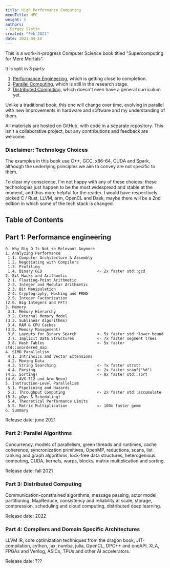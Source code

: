 ```yaml
---
title: High Performance Computing
menuTitle: HPC
weight: 5
authors:
- Sergey Slotin
created: "Feb 2021"
date: 2021-04-18
---
```


This is a work-in-progress Computer Science book titled "Supercomputing for Mere Mortals".

It is split in 3 parts:

1. [Performance Engineering](cpu), which is getting close to completion.
2. [Parallel Computing](parallel), which is still in the research stage.
3. [Distributed Computing](distributed), which doesn't even have a general curriculum yet.

Unlike a traditional book, this one will change over time, evolving in parallel with new improvements in hardware and software and my understanding of them.

All materials are hosted on GitHub, with code in a separate repository. This isn't a collaborative project, but any contributions and feedback are welcome.

### Disclaimer: Technology Choices

The examples in this book use C++, GCC, x86-64, CUDA and Spark, although the underlying principles we aim to convey are not specific to them.

To clear my conscience, I'm not happy with any of these choices: these technologies just happen to be the most widespread and stable at the moment, and thus more helpful for the reader. I would have respectively picked C / Rust, LLVM, arm, OpenCL and Dask; maybe there will be a 2nd edition in which some of the tech stack is changed.

## Table of Contents

## Part 1: Performance engineering

```
0. Why Big O Is Not so Relevant Anymore
1. Analyzing Performance
 1.1. Computer Architecture & Assembly
 1.2. Negotiating with Compilers
 1.3. Profiling
 1.4. Binary GCD                        <- 2x faster std::gcd
2. Bit Hacks and Arithmetic
 2.1. Floating-Point Arithmetic
 2.2. Integer and Modular Arithmetic
 2.3. Bit Manipulation
 2.4. Cryptography, Hashing and PRNG
 2.5. Integer Factorization
(2.6. Big Integers and FFT)
3. Memory
 3.1. Memory Hierarchy
 3.2. External Memory Model
(3.3. Sublinear Algorithms)
 3.4. RAM & CPU Caches
(3.5. Memory Management)
 3.6. Layouts for Binary Search         <- 5x faster std::lower_bound
 3.7. Implicit Data Structures          <- 7x faster segment trees
 3.8. Hash Tables                       <- 5x faster std::unordered_map
4. SIMD Parallelism
 4.1. Intrinsics and Vector Extensions
 4.2. Moving Data
 4.3. String Searching                  <- ?x faster strstr
 4.4. Parsing                           <- 2x faster scanf("%d")
(4.5. Sorting)                          <- 8x faster std::sort
(4.6. AVX-512 and Arm Neon)
5. Instruction-Level Parallelism
 5.1. Pipelining and Hazards
 5.2. Throughput Computing              <- 2x faster std::accumulate
(5.3. µOps & Scheduling)
 5.4. Theoretical Performance Limits
 5.5. Matrix Multiplication             <- 100x faster gemm
6. Summary
```

Release date: june 2021

### Part 2: Parallel Algorithms

Concurrency, models of parallelism, green threads and runtimes, cache coherence, syncronization primitives, OpenMP, reductions, scans, list ranking and graph algorithms, lock-free data structures, heterogenious computing, CUDA, kernels, warps, blocks, matrix multiplication and sorting.

Release date: fall 2021

### Part 3: Distributed Computing

Communication-constrained algorithms, message passing, actor model, partitioning, MapReduce, consistency and reliability at scale, storage, compression, scheduling and cloud computing, distributed deep learning.

Release date: 2022

### Part 4: Compilers and Domain Specific Architectures

LLVM IR, core optimization techniques from the dragon book, JIT-compilation, cython, jax, numba, julia, OpenCL, DPC++ and oneAPI, XLA, FPGAs and Verilog, ASICs, TPUs and other AI accelerators.

Release date: ???
